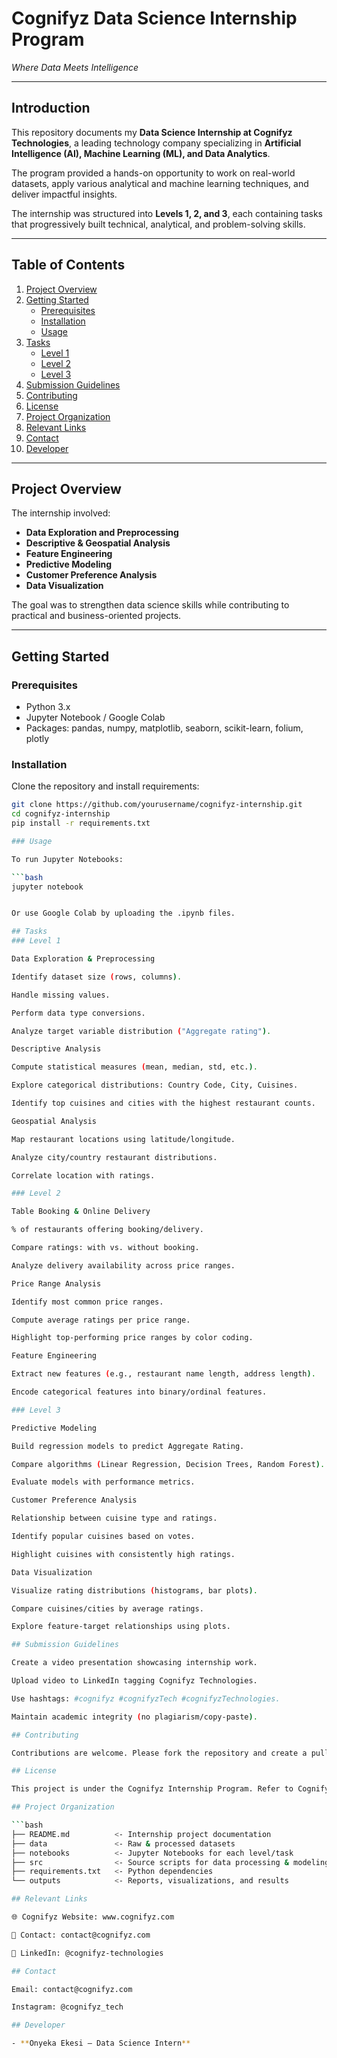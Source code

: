 # Cognifyz Data Science Internship Program  
*Where Data Meets Intelligence*  

---

## Introduction  

This repository documents my **Data Science Internship at Cognifyz Technologies**, a leading technology company specializing in **Artificial Intelligence (AI), Machine Learning (ML), and Data Analytics**.  

The program provided a hands-on opportunity to work on real-world datasets, apply various analytical and machine learning techniques, and deliver impactful insights.  

The internship was structured into **Levels 1, 2, and 3**, each containing tasks that progressively built technical, analytical, and problem-solving skills.  

---

## Table of Contents  

1. [Project Overview](#project-overview)  
2. [Getting Started](#getting-started)  
   - [Prerequisites](#prerequisites)  
   - [Installation](#installation)  
   - [Usage](#usage)  
3. [Tasks](#tasks)  
   - [Level 1](#level-1)  
   - [Level 2](#level-2)  
   - [Level 3](#level-3)  
4. [Submission Guidelines](#submission-guidelines)  
5. [Contributing](#contributing)  
6. [License](#license)  
7. [Project Organization](#project-organization)  
8. [Relevant Links](#relevant-links)  
9. [Contact](#contact)  
10. [Developer](#developer)  

---

## Project Overview  

The internship involved:  
- **Data Exploration and Preprocessing**  
- **Descriptive & Geospatial Analysis**  
- **Feature Engineering**  
- **Predictive Modeling**  
- **Customer Preference Analysis**  
- **Data Visualization**  

The goal was to strengthen data science skills while contributing to practical and business-oriented projects.  

---

## Getting Started  

### Prerequisites  
- Python 3.x  
- Jupyter Notebook / Google Colab  
- Packages: pandas, numpy, matplotlib, seaborn, scikit-learn, folium, plotly  

### Installation  

Clone the repository and install requirements:  

```bash
git clone https://github.com/yourusername/cognifyz-internship.git
cd cognifyz-internship
pip install -r requirements.txt

### Usage

To run Jupyter Notebooks:

```bash
jupyter notebook


Or use Google Colab by uploading the .ipynb files.

## Tasks
### Level 1

Data Exploration & Preprocessing

Identify dataset size (rows, columns).

Handle missing values.

Perform data type conversions.

Analyze target variable distribution ("Aggregate rating").

Descriptive Analysis

Compute statistical measures (mean, median, std, etc.).

Explore categorical distributions: Country Code, City, Cuisines.

Identify top cuisines and cities with the highest restaurant counts.

Geospatial Analysis

Map restaurant locations using latitude/longitude.

Analyze city/country restaurant distributions.

Correlate location with ratings.

### Level 2

Table Booking & Online Delivery

% of restaurants offering booking/delivery.

Compare ratings: with vs. without booking.

Analyze delivery availability across price ranges.

Price Range Analysis

Identify most common price ranges.

Compute average ratings per price range.

Highlight top-performing price ranges by color coding.

Feature Engineering

Extract new features (e.g., restaurant name length, address length).

Encode categorical features into binary/ordinal features.

### Level 3

Predictive Modeling

Build regression models to predict Aggregate Rating.

Compare algorithms (Linear Regression, Decision Trees, Random Forest).

Evaluate models with performance metrics.

Customer Preference Analysis

Relationship between cuisine type and ratings.

Identify popular cuisines based on votes.

Highlight cuisines with consistently high ratings.

Data Visualization

Visualize rating distributions (histograms, bar plots).

Compare cuisines/cities by average ratings.

Explore feature-target relationships using plots.

## Submission Guidelines

Create a video presentation showcasing internship work.

Upload video to LinkedIn tagging Cognifyz Technologies.

Use hashtags: #cognifyz #cognifyzTech #cognifyzTechnologies.

Maintain academic integrity (no plagiarism/copy-paste).

## Contributing

Contributions are welcome. Please fork the repository and create a pull request for improvements.

## License

This project is under the Cognifyz Internship Program. Refer to Cognifyz guidelines for usage terms.

## Project Organization

```bash
├── README.md          <- Internship project documentation  
├── data               <- Raw & processed datasets  
├── notebooks          <- Jupyter Notebooks for each level/task  
├── src                <- Source scripts for data processing & modeling  
├── requirements.txt   <- Python dependencies  
└── outputs            <- Reports, visualizations, and results  

## Relevant Links

🌐 Cognifyz Website: www.cognifyz.com

📧 Contact: contact@cognifyz.com

📱 LinkedIn: @cognifyz-technologies

## Contact

Email: contact@cognifyz.com

Instagram: @cognifyz_tech

## Developer

- **Onyeka Ekesi – Data Science Intern**
